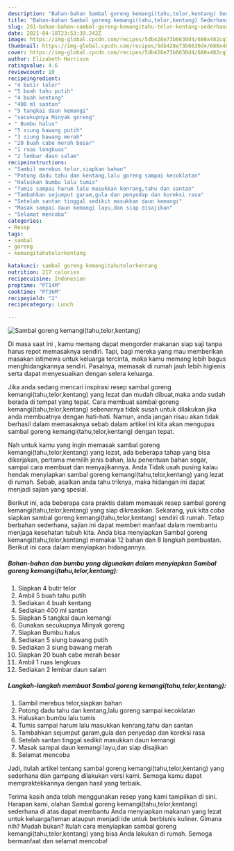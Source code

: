 ```yaml
---
description: "Bahan-bahan Sambal goreng kemangi(tahu,telor,kentang) Sederhana dan Mudah Dibuat"
title: "Bahan-bahan Sambal goreng kemangi(tahu,telor,kentang) Sederhana dan Mudah Dibuat"
slug: 261-bahan-bahan-sambal-goreng-kemangitahu-telor-kentang-sederhana-dan-mudah-dibuat
date: 2021-04-18T23:53:39.242Z
image: https://img-global.cpcdn.com/recipes/5db428e73b6630d4/680x482cq70/sambal-goreng-kemangitahutelorkentang-foto-resep-utama.jpg
thumbnail: https://img-global.cpcdn.com/recipes/5db428e73b6630d4/680x482cq70/sambal-goreng-kemangitahutelorkentang-foto-resep-utama.jpg
cover: https://img-global.cpcdn.com/recipes/5db428e73b6630d4/680x482cq70/sambal-goreng-kemangitahutelorkentang-foto-resep-utama.jpg
author: Elizabeth Harrison
ratingvalue: 4.6
reviewcount: 10
recipeingredient:
- "4 butir telor"
- "5 buah tahu putih"
- "4 buah kentang"
- "400 ml santan"
- "5 tangkai daun kemangi"
- "secukupnya Minyak goreng"
- " Bumbu halus"
- "5 siung bawang putih"
- "3 siung bawang merah"
- "20 buah cabe merah besar"
- "1 ruas lengkuas"
- "2 lembar daun salam"
recipeinstructions:
- "Sambil merebus telor,siapkan bahan"
- "Potong dadu tahu dan kentang,lalu goreng sampai kecoklatan"
- "Haluskan bumbu lalu tumis"
- "Tumis sampai harum lalu masukkan kenrang,tahu dan santan"
- "Tambahkan sejumput garam,gula dan penyedap dan koreksi rasa"
- "Setelah santan tinggal sedikit masukkan daun kemangi"
- "Masak sampai daun kemangi layu,dan siap disajikan"
- "Selamat mencoba"
categories:
- Resep
tags:
- sambal
- goreng
- kemangitahutelorkentang

katakunci: sambal goreng kemangitahutelorkentang 
nutrition: 217 calories
recipecuisine: Indonesian
preptime: "PT14M"
cooktime: "PT36M"
recipeyield: "2"
recipecategory: Lunch

---
```



![Sambal goreng kemangi(tahu,telor,kentang)](https://img-global.cpcdn.com/recipes/5db428e73b6630d4/680x482cq70/sambal-goreng-kemangitahutelorkentang-foto-resep-utama.jpg)

Di masa  saat ini , kamu memang dapat mengorder makanan siap saji tanpa harus repot memasaknya sendiri. Tapi, bagi mereka yang mau memberikan masakan istimewa untuk keluarga tercinta, maka kamu memang lebih bagus menghidangkannya sendiri. Pasalnya, memasak di rumah jauh lebih higienis serta dapat menyesuaikan dengan selera keluarga.

Jika anda sedang mencari inspirasi resep sambal goreng kemangi(tahu,telor,kentang) yang lezat dan mudah dibuat,maka anda sudah berada di tempat yang tepat. Cara membuat sambal goreng kemangi(tahu,telor,kentang)  sebenarnya tidak susah untuk dilakukan jika anda membuatnya dengan hati-hati. Namun, anda jangan risau akan tidak berhasil dalam memasaknya 
sebab dalam artikel ini kita akan mengupas sambal goreng kemangi(tahu,telor,kentang) dengan tepat.  



Nah untuk kamu yang ingin memasak sambal goreng kemangi(tahu,telor,kentang) yang lezat, ada beberapa tahap yang bisa dikerjakan, pertama memilih jenis bahan, lalu penentuan bahan segar, sampai cara membuat dan menyajikannya. Anda Tidak usah pusing kalau hendak menyiapkan sambal goreng kemangi(tahu,telor,kentang) yang lezat di rumah. Sebab, asalkan anda  tahu triknya, maka hidangan ini dapat menjadi sajian yang spesial.

Berikut ini, ada beberapa cara praktis  dalam memasak resep sambal goreng kemangi(tahu,telor,kentang) yang siap dikreasikan. Sekarang, yuk kita coba siapkan sambal goreng kemangi(tahu,telor,kentang) sendiri di rumah. Tetap berbahan sederhana, sajian ini dapat memberi manfaat dalam membantu menjaga kesehatan tubuh kita. Anda bisa menyiapkan Sambal goreng kemangi(tahu,telor,kentang) memakai 12 bahan dan 8 langkah pembuatan. Berikut ini cara dalam menyiapkan hidangannya.

<!--inarticleads1-->

##### Bahan-bahan dan bumbu yang digunakan dalam menyiapkan Sambal goreng kemangi(tahu,telor,kentang):

1. Siapkan 4 butir telor
1. Ambil 5 buah tahu putih
1. Sediakan 4 buah kentang
1. Sediakan 400 ml santan
1. Siapkan 5 tangkai daun kemangi
1. Gunakan secukupnya Minyak goreng
1. Siapkan  Bumbu halus
1. Sediakan 5 siung bawang putih
1. Sediakan 3 siung bawang merah
1. Siapkan 20 buah cabe merah besar
1. Ambil 1 ruas lengkuas
1. Sediakan 2 lembar daun salam




<!--inarticleads2-->

##### Langkah-langkah membuat Sambal goreng kemangi(tahu,telor,kentang):

1. Sambil merebus telor,siapkan bahan
1. Potong dadu tahu dan kentang,lalu goreng sampai kecoklatan
1. Haluskan bumbu lalu tumis
1. Tumis sampai harum lalu masukkan kenrang,tahu dan santan
1. Tambahkan sejumput garam,gula dan penyedap dan koreksi rasa
1. Setelah santan tinggal sedikit masukkan daun kemangi
1. Masak sampai daun kemangi layu,dan siap disajikan
1. Selamat mencoba




Jadi, itulah artikel tentang  sambal goreng kemangi(tahu,telor,kentang)  yang sederhana dan gampang dilakukan versi kami. Semoga kamu dapat mempraktekkannya dengan hasil yang terbaik. 

Terima kasih anda telah menggunakan resep yang kami tampilkan di sini. Harapan kami, olahan  Sambal goreng kemangi(tahu,telor,kentang) sederhana di atas dapat membantu Anda menyiapkan makanan yang lezat untuk keluarga/teman ataupun menjadi ide untuk berbisnis kuliner. Gimana nih? Mudah bukan? Itulah cara menyiapkan sambal goreng kemangi(tahu,telor,kentang) yang bisa Anda lakukan di rumah. Semoga bermanfaat dan selamat mencoba!

